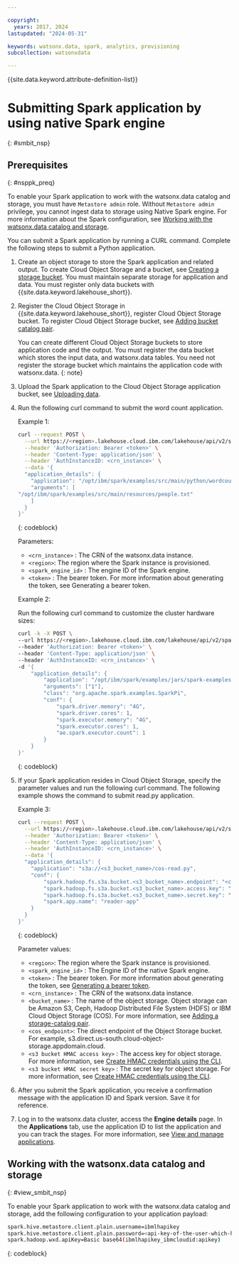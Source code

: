 ```yaml
---

copyright:
  years: 2017, 2024
lastupdated: "2024-05-31"

keywords: watsonx.data, spark, analytics, provisioning
subcollection: watsonxdata

---
```


{{site.data.keyword.attribute-definition-list}}

# Submitting Spark application by using native Spark engine
{: #smbit_nsp}


## Prerequisites
{: #nsppk_preq}

To enable your Spark application to work with the watsonx.data catalog and storage, you must have `Metastore admin` role. Without `Metastore admin` privilege, you cannot ingest data to storage using Native Spark engine. For more information about the Spark configuration, see [Working with the watsonx.data catalog and storage](#view_smbit_nsp).



You can submit a Spark application by running a CURL command. Complete the following steps to submit a Python application.

1. Create an object storage to store the Spark application and related output. To create Cloud Object Storage and a bucket, see [Creating a storage bucket](https://cloud.ibm.com/docs/cloud-object-storage?topic=cloud-object-storage-secure-content-store#create-cos-bucket). You must maintain separate storage for application and data. You must register only data buckets with {{site.data.keyword.lakehouse_short}}.
2. Register the Cloud Object Storage in {{site.data.keyword.lakehouse_short}}, register Cloud Object Storage bucket. To register Cloud Object Storage bucket, see [Adding bucket catalog pair](watsonxdata?topic=watsonxdata-reg_bucket).

    You can create different Cloud Object Storage buckets to store application code and the output. You must register the data bucket which stores the input data, and watsonx.data tables. You need not register the storage bucket which maintains the application code with watsonx.data.
    {: note}

3. Upload the Spark application to the Cloud Object Storage application bucket, see [Uploading data](https://cloud.ibm.com/docs/cloud-object-storage?topic=cloud-object-storage-secure-content-store#upload-data).
4. Run the following curl command to submit the word count application.

    Example 1:


    ```bash
    curl --request POST \
      --url https://<region>.lakehouse.cloud.ibm.com/lakehouse/api/v2/spark_engines/<spark_engine_id>/applications \
      --header 'Authorization: Bearer <token>' \
      --header 'Content-Type: application/json' \
      --header 'AuthInstanceID: <crn_instance>' \
      --data '{
      "application_details": {
        "application": "/opt/ibm/spark/examples/src/main/python/wordcount.py",
        "arguments": [
    "/opt/ibm/spark/examples/src/main/resources/people.txt"
        ]
      }
    }'
    ```
    {: codeblock}

    Parameters:

    * `<crn_instance>` : The CRN of the watsonx.data instance.
    * `<region>`: The region where the Spark instance is provisioned.
    * `<spark_engine_id>` : The engine ID of the Spark engine.
    * `<token>` : The bearer token. For more information about generating the token, see Generating a bearer token.

    Example 2:

    Run the following curl command to customize the cluster hardware sizes:


    ```bash
    curl -k -X POST \
    --url https://<region>.lakehouse.cloud.ibm.com/lakehouse/api/v2/spark_engines/<spark_engine_id>/applications \
    --header 'Authorization: Bearer <token>' \
    --header 'Content-Type: application/json' \
    --header 'AuthInstanceID: <crn_instance>' \
    -d '{
        "application_details": {
            "application": "/opt/ibm/spark/examples/jars/spark-examples*.jar",
            "arguments": ["1"],
            "class": "org.apache.spark.examples.SparkPi",
            "conf": {
                "spark.driver.memory": "4G",
                "spark.driver.cores": 1,
                "spark.executor.memory": "4G",
                "spark.executor.cores": 1,
                "ae.spark.executor.count": 1
            }
        }
    }'
    ```
    {: codeblock}

5. If your Spark application resides in Cloud Object Storage, specify the parameter values and run the following curl command. The following example shows the command to submit read.py application.

    Example 3:
    ```bash
    curl --request POST \
      --url https://<region>.lakehouse.cloud.ibm.com/lakehouse/api/v2/spark_engines/<spark_engine_id>/applications \
      --header 'Authorization: Bearer <token>' \
      --header 'Content-Type: application/json' \
      --header 'AuthInstanceID: <crn_instance>' \
      --data '{
      "application_details": {
        "application": "s3a://<s3_bucket_name>/cos-read.py",
        "conf": {
            "spark.hadoop.fs.s3a.bucket.<s3_bucket_name>.endpoint": "<cos_endpoint>",
            "spark.hadoop.fs.s3a.bucket.<s3_bucket_name>.access.key": "<s3 bucket HMAC access key>",
            "spark.hadoop.fs.s3a.bucket.<s3_bucket_name>.secret.key": "<s3 bucket  HMAC secret key>",
            "spark.app.name": "reader-app"
        }
      }
    }'
    ```
    {: codeblock}


   Parameter values:
   * `<region>`: The region where the Spark instance is provisioned.
   * `<spark_engine_id>` : The Engine ID of the native Spark engine.
   * `<token>` : The bearer token. For more information about generating the token, see [Generating a bearer token](https://cloud.ibm.com/apidocs/watsonxdata#authentication).
   * `<crn_instance>` : The CRN of the watsonx.data instance.
   * `<bucket_name>` : The name of the object storage. Object storage can be Amazon S3, Ceph, Hadoop Distributed File System (HDFS) or IBM Cloud Object Storage (COS). For more information, see [Adding a storage-catalog pair](watsonxdata?topic=watsonxdata-reg_bucket).
   * `<cos_endpoint>`: The direct endpoint of the Object Storage bucket. For example, s3.direct.us-south.cloud-object-storage.appdomain.cloud.
   * `<s3 bucket HMAC access key>` : The access key for object storage. For more information, see [Create HMAC credentials using the CLI](https://cloud.ibm.com/docs/cloud-object-storage?topic=cloud-object-storage-uhc-hmac-credentials-main#uhc-create-hmac-credentials-cli).
   * `<s3 bucket HMAC secret key>` : The secret key for object storage. For more information, see [Create HMAC credentials using the CLI](https://cloud.ibm.com/docs/cloud-object-storage?topic=cloud-object-storage-uhc-hmac-credentials-main#uhc-create-hmac-credentials-cli).

6. After you submit the Spark application, you receive a confirmation message with the application ID and Spark version. Save it for reference.
7. Log in to the watsonx.data cluster, access the **Engine details** page. In the **Applications** tab, use the application ID to list the application and you can track the stages. For more information, see [View and manage applications](watsonxdata?topic=watsonxdata-mng_appltn).


## Working with the watsonx.data catalog and storage
{: #view_smbit_nsp}

To enable your Spark application to work with the watsonx.data catalog and storage, add the following configuration to your application payload:

```bash
spark.hive.metastore.client.plain.username=ibmlhapikey
spark.hive.metastore.client.plain.password=<api-key-of-the-user-which-has-metastore-admin-role>
spark.hadoop.wxd.apiKey=Basic base64(ibmlhapikey_ibmcloudid:apikey)
```
{: codeblock}

